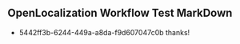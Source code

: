## OpenLocalization Workflow Test MarkDown
* 5442ff3b-6244-449a-a8da-f9d607047c0b thanks!

<!--HONumber=Jul16_HO4-->


